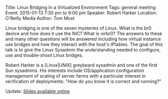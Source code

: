Title: Linux Bridging In a Virtualized Environment
Tags: general meeting
Event: 2015-01-13 7:30 pm to 9:00 pm
Speaker: Robert Harker
Location: O'Reilly Media
Author: Tom Most

Linux bridging is one of the seven mysteries of Linux.
What is the br0 device and how does it use the NIC?
What is virbr0?
The answers to these and many other questions will be answered including how virtual instance use bridges and how they interact with the host's IPtables.
The goal of this talk is to give the Linux Sysadmin the understanding needed to configure, use and trouble-shoot Linux bridges.

Robert Harker is a [Linux|UNIX] greybeard sysadmin and one of the first Sun sysadmins.
His interests include OS/application configuration management of scaling of server farms with a particular interest in verification of deployments: "How do you know it is correct and running?"

Update: [Slides available online](http://harker.com/Talks/linux-bridging/)

